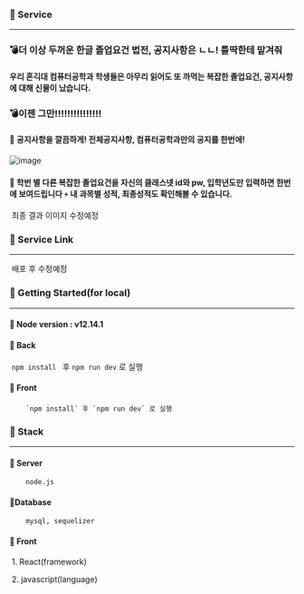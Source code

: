 ### :book: Service

---

### :bomb:더 이상 두꺼운 한글 졸업요건 법전, 공지사항은 ㄴㄴ! 틀딱한테 맡겨줘

####  우리 혼긱대 컴퓨터공학과 학생들은 아무리 읽어도 또 까먹는 복잡한 졸업요건, 공지사항에 대해 신물이 났습니다.

### :bomb:이젠 그만!!!!!!!!!!!!!!!

#### 	:bug: 공지사항을 깔끔하게! 전체공지사항, 컴퓨터공학과만의 공지를 한번에!

![image](https://user-images.githubusercontent.com/22141521/91717474-8ecee180-ebcc-11ea-9eff-c24c926b91cb.png)

#### 	:bug: 학번 별 다른 복잡한 졸업요건을 자신의 클래스넷 id와 pw, 입학년도만 입력하면 한번에 보여드립니다 		 `+` 내 과목별 성적, 최종성적도 확인해볼 수 있습니다.

​			최종 결과 이미지 수정예정



### :book: Service Link

---

​		배포 후 수정예정



### :book: Getting Started(for local)

---

#### 	:bug: Node version : v12.14.1

#### 	:bug: Back

​		 `npm install ` 후 `npm run dev` 로 실행

#### 	:bug: Front

 		`npm install` 후 `npm run dev` 로 실행



### :book: Stack

---

#### 	:bug: Server

 		node.js

#### 	:bug:Database

 		mysql, sequelizer

#### 	:bug: Front

​		1. React(framework)

​		2. javascript(language)

